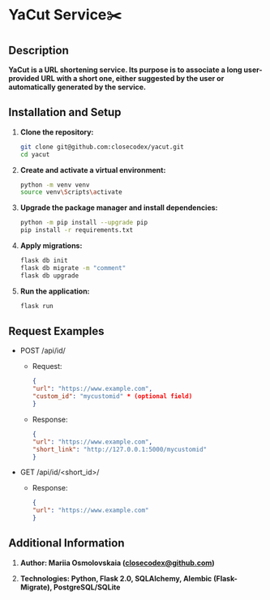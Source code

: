 # YaCut Service✂️

## Description

**YaCut is a URL shortening service.
Its purpose is to associate a long user-provided URL with a short one, either suggested by the user or automatically generated by the service.**

## Installation and Setup

1. **Clone the repository:**
    
    ```bash
    git clone git@github.com:closecodex/yacut.git
    cd yacut
    ```

2. **Create and activate a virtual environment:**

    ```bash
    python -m venv venv
    source venv\Scripts\activate
    ```

3. **Upgrade the package manager and install dependencies:**
   
   ```bash
   python -m pip install --upgrade pip
   pip install -r requirements.txt
   ```

4. **Apply migrations:**
    
   ```bash
   flask db init
   flask db migrate -m "comment"
   flask db upgrade
   ```

5. **Run the application:**

    ```bash
    flask run
    ```

## Request Examples

- POST /api/id/

    * Request:
        ```json
        {
        "url": "https://www.example.com",
        "custom_id": "mycustomid" * (optional field)
        }
        ```
    * Response:
        ```json
        {
        "url": "https://www.example.com",
        "short_link": "http://127.0.0.1:5000/mycustomid"
        }
        ```

- GET /api/id/<short_id>/

    * Response:
        ```json
        {
        "url": "https://www.example.com"
        }
        ```

## Additional Information

1. **Author: Mariia Osmolovskaia (closecodex@github.com)**

2. **Technologies: Python, Flask 2.0, SQLAlchemy, Alembic (Flask-Migrate), PostgreSQL/SQLite**
